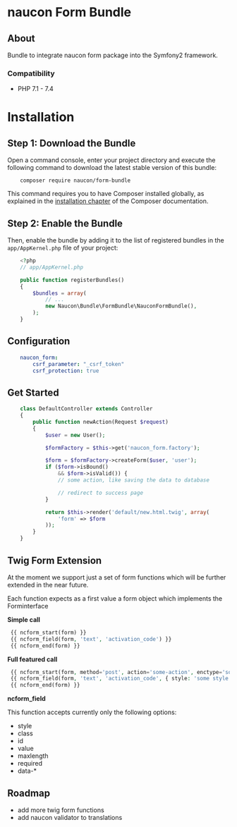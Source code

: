 naucon Form Bundle
==================

About
-----
Bundle to integrate naucon form package into the Symfony2 framework.


### Compatibility

* PHP 7.1 - 7.4


Installation
============

Step 1: Download the Bundle
---------------------------

Open a command console, enter your project directory and execute the
following command to download the latest stable version of this bundle:

```console
    composer require naucon/form-bundle
```

This command requires you to have Composer installed globally, as explained
in the [installation chapter](https://getcomposer.org/doc/00-intro.md)
of the Composer documentation.


Step 2: Enable the Bundle
-------------------------

Then, enable the bundle by adding it to the list of registered bundles
in the `app/AppKernel.php` file of your project:

```php
    <?php
    // app/AppKernel.php

    public function registerBundles()
    {
        $bundles = array(
            // ...
            new Naucon\Bundle\FormBundle\NauconFormBundle(),
        );
    }
```

Configuration
-------------

```yml
    naucon_form:
        csrf_parameter: "_csrf_token"
        csrf_protection: true
```

Get Started
-----------

```php
    class DefaultController extends Controller
    {
        public function newAction(Request $request)
        {
            $user = new User();

            $formFactory = $this->get('naucon_form.factory');

            $form = $formFactory->createForm($user, 'user');
            if ($form->isBound()
                && $form->isValid()) {
                // some action, like saving the data to database

                // redirect to success page
            }

            return $this->render('default/new.html.twig', array(
                'form' => $form
            ));
        }
    }
```

Twig Form Extension
------------------------
At the moment we support just a set of form functions which will be further extended in the near future.

Each function expects as a first value a form object which implements the Forminterface

**Simple call**
```php
 {{ ncform_start(form) }}
 {{ ncform_field(form, 'text', 'activation_code') }}
 {{ ncform_end(form) }}
```

**Full featured call**
```php
 {{ ncform_start(form, method='post', action='some-action', enctype='some type', {furtherOptions:'option'}) }}
 {{ ncform_field(form, 'text', 'activation_code', { style: 'some style', id: 'some id', value: 'some value', maxlength: 'some lenght', class: 'css class', required: 'required', 'data-attribute': 'some attribute'}) }}
 {{ ncform_end(form) }}
```

**ncform_field**

This function accepts currently only the following options: 
- style
- class
- id
- value
- maxlength
- required
- data-*


Roadmap
-------
* add more twig form functions
* add naucon validator to translations
